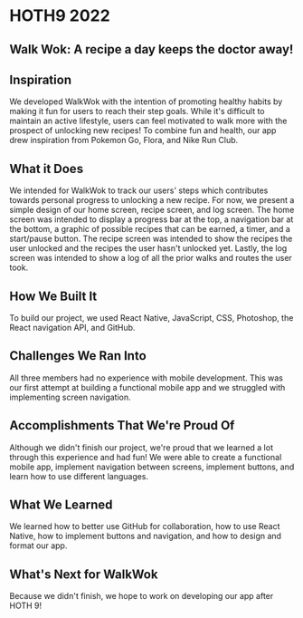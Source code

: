 # HOTH9 2022
## Walk Wok: A recipe a day keeps the doctor away!

## Inspiration
We developed WalkWok with the intention of promoting healthy habits by making it fun for users to reach their step goals. While it's difficult to maintain an active lifestyle, users can feel motivated to walk more with the prospect of unlocking new recipes! To combine fun and health, our app drew inspiration from Pokemon Go, Flora, and Nike Run Club.

## What it Does
We intended for WalkWok to track our users' steps which contributes towards personal progress to unlocking a new recipe. For now, we present a simple design of our home screen, recipe screen, and log screen. The home screen was intended to display a progress bar at the top, a navigation bar at the bottom, a graphic of possible recipes that can be earned, a timer, and a start/pause button. The recipe screen was intended to show the recipes the user unlocked and the recipes the user hasn't unlocked yet. Lastly, the log screen was intended to show a log of all the prior walks and routes the user took.

## How We Built It
To build our project, we used React Native, JavaScript, CSS, Photoshop, the React navigation API, and GitHub.

## Challenges We Ran Into
All three members had no experience with mobile development. This was our first attempt at building a functional mobile app and we struggled with implementing screen navigation.

## Accomplishments That We're Proud Of
Although we didn't finish our project, we're proud that we learned a lot through this experience and had fun! We were able to create a functional mobile app, implement navigation between screens, implement buttons, and learn how to use different languages.

## What We Learned
We learned how to better use GitHub for collaboration, how to use React Native, how to implement buttons and navigation, and how to design and format our app.

## What's Next for WalkWok
Because we didn't finish, we hope to work on developing our app after HOTH 9!
